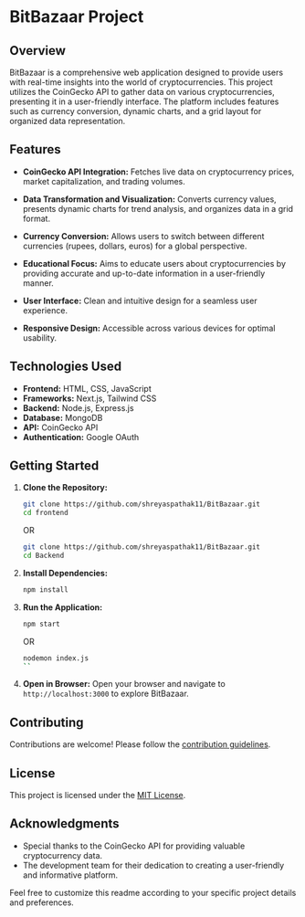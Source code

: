 # BitBazaar Project

## Overview

BitBazaar is a comprehensive web application designed to provide users with real-time insights into the world of cryptocurrencies. This project utilizes the CoinGecko API to gather data on various cryptocurrencies, presenting it in a user-friendly interface. The platform includes features such as currency conversion, dynamic charts, and a grid layout for organized data representation.

## Features

- **CoinGecko API Integration:** Fetches live data on cryptocurrency prices, market capitalization, and trading volumes.

- **Data Transformation and Visualization:** Converts currency values, presents dynamic charts for trend analysis, and organizes data in a grid format.

- **Currency Conversion:** Allows users to switch between different currencies (rupees, dollars, euros) for a global perspective.

- **Educational Focus:** Aims to educate users about cryptocurrencies by providing accurate and up-to-date information in a user-friendly manner.

- **User Interface:** Clean and intuitive design for a seamless user experience.

- **Responsive Design:** Accessible across various devices for optimal usability.

## Technologies Used

- **Frontend:** HTML, CSS, JavaScript
- **Frameworks:** Next.js, Tailwind CSS
- **Backend:** Node.js, Express.js
- **Database:** MongoDB
- **API:** CoinGecko API
- **Authentication:** Google OAuth

## Getting Started

1. **Clone the Repository:**
   ```bash
   git clone https://github.com/shreyaspathak11/BitBazaar.git
   cd frontend
   ```
   OR

    ```bash
   git clone https://github.com/shreyaspathak11/BitBazaar.git
   cd Backend
   ```

3. **Install Dependencies:**
   ```bash
   npm install
   ```

4. **Run the Application:**
   ```bash
   npm start
   ```
   OR 

   ```bash
   nodemon index.js
   ``

5. **Open in Browser:**
   Open your browser and navigate to `http://localhost:3000` to explore BitBazaar.

## Contributing

Contributions are welcome! Please follow the [contribution guidelines](CONTRIBUTING.md).

## License

This project is licensed under the [MIT License](LICENSE).

## Acknowledgments

- Special thanks to the CoinGecko API for providing valuable cryptocurrency data.
- The development team for their dedication to creating a user-friendly and informative platform.
  
Feel free to customize this readme according to your specific project details and preferences.
